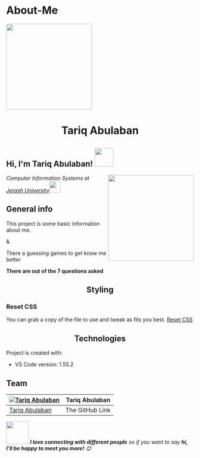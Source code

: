 # About-Me

<img align='center' src="https://www.pinclipart.com/picdir/big/22-224931_vector-free-all-about-me-clipart-abusadamente-png.png" width="230">

<h1 align="center">Tariq Abulaban</h1>

<h2> Hi, I'm Tariq Abulaban! <img src="https://media.giphy.com/media/12oufCB0MyZ1Go/giphy.gif" width="50">
</h2>
<img align='right' src="https://media.giphy.com/media/M9gbBd9nbDrOTu1Mqx/giphy.gif" width="230">

<p><em>Computer Information Systems at </br><a href="http://www.jpu.edu.jo/jpu/">Jerash University</a><img src="https://media.giphy.com/media/fYSnHlufseco8Fh93Z/giphy.gif" width="30">
</em></p>

## General info
This project is  some basic information about me.

&

There a guessing games to get know me better

**There are out of the 7 questions asked**


<h2 align="center"> Styling </h2>

### Reset CSS

You can grab a copy of the file to use and tweak as fits you best.
[Reset CSS](https://meyerweb.com/eric/tools/css/reset/reset.css)

<h2 align="center">Technologies</h2>

Project is created with:
* VS Code version: 1.55.2

## Team

[![Tariq Abulaban](https://avatars.githubusercontent.com/u/82310645?v=4)](https://github.com/Abu-laban)  | Tariq Abulaban
---|---
[Tariq Abulaban](https://github.com/Abu-laban) |The GitHub Link

<img src="https://media.giphy.com/media/LnQjpWaON8nhr21vNW/giphy.gif" width="60"> <em><b>I love connecting with different people</b> so if you want to say <b>hi, I'll be happy to meet you more!</b> 😊</em>